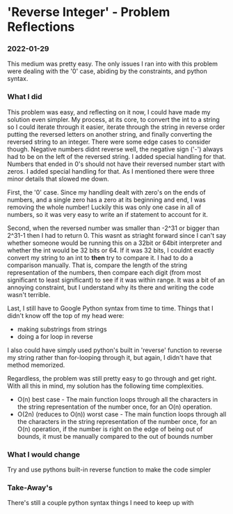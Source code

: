 
# 'Reverse Integer' - Problem Reflections

### 2022-01-29
This medium was pretty easy. The only issues I ran into with this problem were dealing with the '0' case, abiding by the constraints, and python syntax.

### What I did

This problem was easy, and reflecting on it now, I could have made my solution even simpler. My process, at its core, to convert the int to a string so I could iterate through it easier, iterate through the string in reverse order putting the reversed letters on another string, and finally converting the reversed string to an integer. There were some edge cases to consider though. Negative numbers didnt reverse well, the negative sign ('-') always had to be on the left of the reversed string. I added special handling for that. Numbers that ended in 0's should not have their reversed number start with zeros. I added special handling for that. As I mentioned there were three minor details that slowed me down.

First, the '0' case. Since my handling dealt with zero's on the ends of numbers, and a single zero has a zero at its beginning and end, I was removing the whole number! Luckily this was only one case in all of numbers, so it was very easy to write an if statement to account for it.

Second, when the reversed number was smaller than -2^31 or bigger than 2^31-1 then I had to return 0. This wasnt as striaght forward since I can't say whether someone would be running this on a 32bit or 64bit interpreter and whether the int would be 32 bits or 64. If it was 32 bits, I couldnt exactly convert my string to an int to **then** try to compare it. I had to do a comparison manually. That is, compare the length of the string representation of the numbers, then compare each digit (from most significant to least significant) to see if it was within range. It was a bit of an annoying constraint, but I understand why its there and writing the code wasn't terrible.

Last, I still have to Google Python syntax from time to time. Things that I didn't know off the top of my head were: 
- making substrings from strings
- doing a for loop in reverse

I also could have simply used python's built in 'reverse' function to reverse my string rather than for-looping through it, but again, I didn't have that method memorized.

Regardless, the problem was still pretty easy to go through and get right. With all this in mind, my solution has the following time complexities.
- O(n) best case - The main function loops through all the characters in the string representation of the number once, for an O(n) operation. 
- O(2n) (reduces to O(n)) worst case - The main function loops through all the characters in the string representation of the number once, for an O(n) operation, if the number is right on the edge of being out of bounds, it must be manually compared to the out of bounds number

### What I would change

Try and use pythons built-in reverse function to make the code simpler

### Take-Away's

There's still a couple python syntax things I need to keep up with

